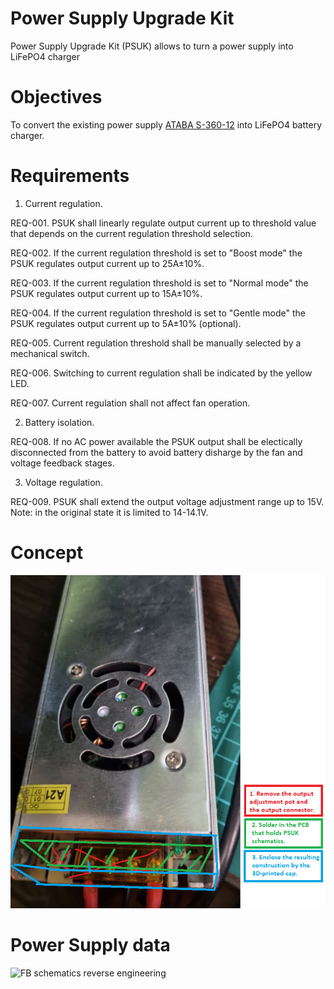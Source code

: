 # Power Supply Upgrade Kit

Power Supply Upgrade Kit (PSUK) allows to turn a power supply into LiFePO4 charger

# Objectives

To convert the existing power supply [ATABA S-360-12](https://prom.ua/ua/p1276775685-impulsnyj-blok-pitaniya.html) into LiFePO4 battery charger.


# Requirements

1. Current regulation.

REQ-001. PSUK shall linearly regulate output current up to threshold value that depends on the current regulation threshold selection.

REQ-002. If the current regulation threshold is set to "Boost mode" the PSUK regulates output current up to 25A±10%.

REQ-003. If the current regulation threshold is set to "Normal mode" the PSUK regulates output current up to 15A±10%.

REQ-004. If the current regulation threshold is set to "Gentle mode" the PSUK regulates output current up to 5A±10% (optional).

REQ-005. Current regulation threshold shall be manually selected by a mechanical switch.

REQ-006. Switching to current regulation shall be indicated by the yellow LED.

REQ-007. Current regulation shall not affect fan operation.

2. Battery isolation.

REQ-008. If no AC power available the PSUK output shall be electically disconnected from the battery to avoid battery disharge by the fan and voltage feedback stages.

3. Voltage regulation.

REQ-009. PSUK shall extend the output voltage adjustment range up to 15V. Note: in the original state it is limited to 14-14.1V.

# Concept

![PSUK concept](/doc/images/rework_concept.png)

# Power Supply data

![FB schematics reverse engineering](/doc/images/fb_sch.png.png)
